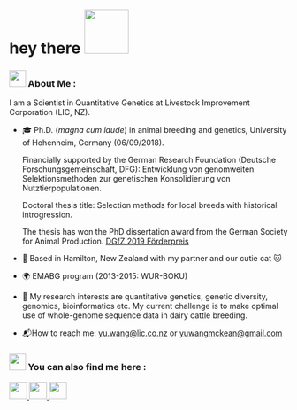 <h1>
  hey there
  <img src="https://media.giphy.com/media/Wj7lNjMNDxSmc/giphy.gif" width="80"/>
</h1>


### <img src="https://media.giphy.com/media/WUlplcMpOCEmTGBtBW/giphy.gif" width="30">  About Me :

I am a Scientist in Quantitative Genetics at Livestock Improvement Corporation (LIC, NZ).

- :mortar_board: Ph.D. (*magna cum laude*) in animal breeding and genetics, University of Hohenheim, Germany (06/09/2018).

  Financially supported by the German Research Foundation (Deutsche Forschungsgemeinschaft, DFG): Entwicklung von genomweiten Selektionsmethoden zur genetischen Konsolidierung von Nutztierpopulationen.
  
  Doctoral thesis title: Selection methods for local breeds with historical introgression.
  
  The thesis has won the PhD dissertation award from the German Society for Animal Production. [DGfZ 2019 Förderpreis](https://www.dgfz-bonn.de/aktuelles/foerderpreis-2019.html)

- :kiwi_fruit: Based in Hamilton, New Zealand with my partner and our cutie cat :cat:

- :earth_africa: EMABG program (2013-2015: WUR-BOKU)

- :dna: My research interests are quantitative genetics, genetic diversity, genomics, bioinformatics etc. My current challenge is to make optimal use of whole-genome sequence data in dairy cattle breeding.

- :mailbox_with_mail:How to reach me: [yu.wang@lic.co.nz](mailto:yu.wang@lic.co.nz) or [yuwangmckean@gmail.com](mailto:yuwangmckean@gmail.com) 


### <img src="https://media.giphy.com/media/WUlplcMpOCEmTGBtBW/giphy.gif" width="30">  You can also find me here :

<div id="badges">
  <a href="www.linkedin.com/in/yuwangmckean">
    <img src="https://simpleicons.org/icons/linkedin.svg"  width="32"/>
  </a>
  <a href="https://www.researchgate.net/profile/Yu-Wang-303">
    <img src="https://simpleicons.org/icons/researchgate.svg" width="32"/>
  </a>
    <a href="https://orcid.org/0000-0003-3756-6246">
    <img src="https://simpleicons.org/icons/orcid.svg" width="32"/>
  </a>
</div>
